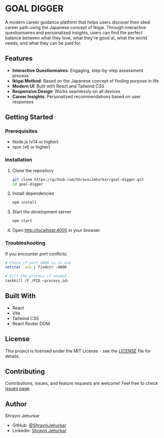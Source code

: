 # GOAL DIGGER

A modern career guidance platform that helps users discover their ideal career path using the Japanese concept of Ikigai. Through interactive questionnaires and personalized insights, users can find the perfect balance between what they love, what they're good at, what the world needs, and what they can be paid for.

## Features

- **Interactive Questionnaires**: Engaging, step-by-step assessment process
- **Ikigai Method**: Based on the Japanese concept of finding purpose in life
- **Modern UI**: Built with React and Tailwind CSS
- **Responsive Design**: Works seamlessly on all devices
- **Career Insights**: Personalized recommendations based on user responses

## Getting Started

### Prerequisites

- Node.js (v14 or higher)
- npm (v6 or higher)

### Installation

1. Clone the repository

   ```bash
   git clone https://github.com/ShravniJehurkar/goal-digger.git
   cd goal-digger
   ```

2. Install dependencies

   ```bash
   npm install
   ```

3. Start the development server

   ```bash
   npm start
   ```

4. Open [http://localhost:4000](http://localhost:4000) in your browser

### Troubleshooting

If you encounter port conflicts:

```bash
# Check if port 4000 is in use
netstat -ano | findstr :4000

# Kill the process if needed
taskkill /F /PID <process_id>
```

## Built With

- React
- Vite
- Tailwind CSS
- React Router DOM

## License

This project is licensed under the MIT License - see the [LICENSE](LICENSE) file for details.

## Contributing

Contributions, issues, and feature requests are welcome! Feel free to check [issues page](https://github.com/ShravniJehurkar/goal-digger/issues).

## Author

Shravni Jehurkar

- GitHub: [@ShravniJehurkar](https://github.com/ShravniJehurkar)
- LinkedIn: [Shravni Jehurkar](https://linkedin.com/in/yourusername)
